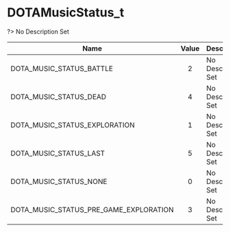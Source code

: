# DOTAMusicStatus_t
?> No Description Set

Name|Value|Description|Client
--|:--:|--|:--:
DOTA_MUSIC_STATUS_BATTLE|2|No Description Set|✖
DOTA_MUSIC_STATUS_DEAD|4|No Description Set|✖
DOTA_MUSIC_STATUS_EXPLORATION|1|No Description Set|✖
DOTA_MUSIC_STATUS_LAST|5|No Description Set|✖
DOTA_MUSIC_STATUS_NONE|0|No Description Set|✖
DOTA_MUSIC_STATUS_PRE_GAME_EXPLORATION|3|No Description Set|✖
